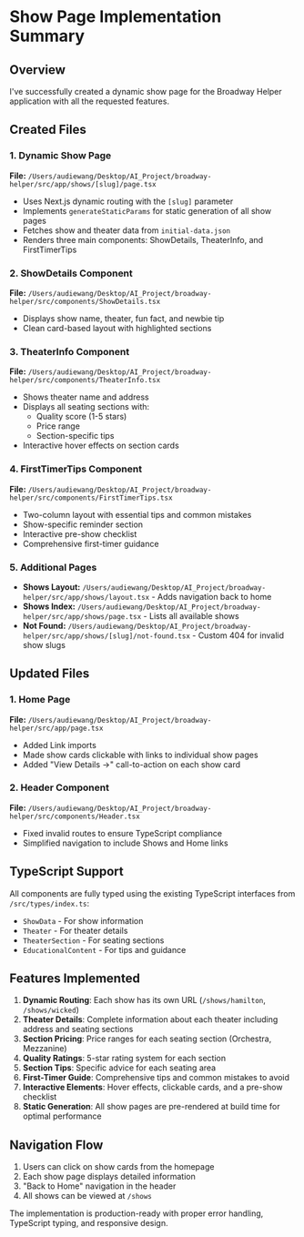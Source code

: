 # Show Page Implementation Summary

## Overview
I've successfully created a dynamic show page for the Broadway Helper application with all the requested features.

## Created Files

### 1. Dynamic Show Page
**File:** `/Users/audiewang/Desktop/AI_Project/broadway-helper/src/app/shows/[slug]/page.tsx`
- Uses Next.js dynamic routing with the `[slug]` parameter
- Implements `generateStaticParams` for static generation of all show pages
- Fetches show and theater data from `initial-data.json`
- Renders three main components: ShowDetails, TheaterInfo, and FirstTimerTips

### 2. ShowDetails Component
**File:** `/Users/audiewang/Desktop/AI_Project/broadway-helper/src/components/ShowDetails.tsx`
- Displays show name, theater, fun fact, and newbie tip
- Clean card-based layout with highlighted sections

### 3. TheaterInfo Component
**File:** `/Users/audiewang/Desktop/AI_Project/broadway-helper/src/components/TheaterInfo.tsx`
- Shows theater name and address
- Displays all seating sections with:
  - Quality score (1-5 stars)
  - Price range
  - Section-specific tips
- Interactive hover effects on section cards

### 4. FirstTimerTips Component
**File:** `/Users/audiewang/Desktop/AI_Project/broadway-helper/src/components/FirstTimerTips.tsx`
- Two-column layout with essential tips and common mistakes
- Show-specific reminder section
- Interactive pre-show checklist
- Comprehensive first-timer guidance

### 5. Additional Pages
- **Shows Layout:** `/Users/audiewang/Desktop/AI_Project/broadway-helper/src/app/shows/layout.tsx` - Adds navigation back to home
- **Shows Index:** `/Users/audiewang/Desktop/AI_Project/broadway-helper/src/app/shows/page.tsx` - Lists all available shows
- **Not Found:** `/Users/audiewang/Desktop/AI_Project/broadway-helper/src/app/shows/[slug]/not-found.tsx` - Custom 404 for invalid show slugs

## Updated Files

### 1. Home Page
**File:** `/Users/audiewang/Desktop/AI_Project/broadway-helper/src/app/page.tsx`
- Added Link imports
- Made show cards clickable with links to individual show pages
- Added "View Details →" call-to-action on each show card

### 2. Header Component
**File:** `/Users/audiewang/Desktop/AI_Project/broadway-helper/src/components/Header.tsx`
- Fixed invalid routes to ensure TypeScript compliance
- Simplified navigation to include Shows and Home links

## TypeScript Support
All components are fully typed using the existing TypeScript interfaces from `/src/types/index.ts`:
- `ShowData` - For show information
- `Theater` - For theater details
- `TheaterSection` - For seating sections
- `EducationalContent` - For tips and guidance

## Features Implemented

1. **Dynamic Routing**: Each show has its own URL (`/shows/hamilton`, `/shows/wicked`)
2. **Theater Details**: Complete information about each theater including address and seating sections
3. **Section Pricing**: Price ranges for each seating section (Orchestra, Mezzanine)
4. **Quality Ratings**: 5-star rating system for each section
5. **Section Tips**: Specific advice for each seating area
6. **First-Timer Guide**: Comprehensive tips and common mistakes to avoid
7. **Interactive Elements**: Hover effects, clickable cards, and a pre-show checklist
8. **Static Generation**: All show pages are pre-rendered at build time for optimal performance

## Navigation Flow
1. Users can click on show cards from the homepage
2. Each show page displays detailed information
3. "Back to Home" navigation in the header
4. All shows can be viewed at `/shows`

The implementation is production-ready with proper error handling, TypeScript typing, and responsive design.